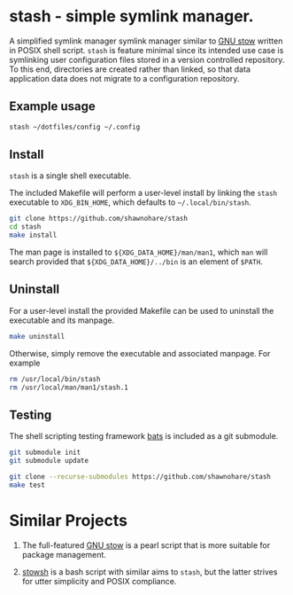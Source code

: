 # stash - simple symlink manager.

A simplified symlink manager symlink manager 
similar to [GNU stow](https://www.gnu.org/software/stow/) written in POSIX shell script.
`stash` is feature minimal since its intended use case is symlinking user
configuration files stored in a version controlled repository. To this end,
directories are created rather than linked, so that data application
data does not migrate to a configuration repository.

## Example usage

```bash
stash ~/dotfiles/config ~/.config
```

## Install

`stash` is a single shell executable.

The included Makefile will perform a user-level install by 
linking the `stash` executable to `XDG_BIN_HOME`, which
defaults to `~/.local/bin/stash`.

```bash
git clone https://github.com/shawnohare/stash
cd stash
make install
```

The man page is installed to `${XDG_DATA_HOME}/man/man1`, which `man` will
search provided that `${XDG_DATA_HOME}/../bin` is an element of `$PATH`.

## Uninstall

For a user-level install the provided Makefile can be used
to uninstall the executable and its manpage. 

```bash
make uninstall
```

Otherwise, simply remove the executable and associated manpage.
For example

```bash
rm /usr/local/bin/stash
rm /usr/local/man/man1/stash.1
```

## Testing

The shell scripting testing framework
[bats](https://github.com/bats-core/bats-core) is included as a git submodule. 

```bash
git submodule init
git submodule update
```

```bash
git clone --recurse-submodules https://github.com/shawnohare/stash
make test
```

# Similar Projects

1. The full-featured [GNU stow](https://www.gnu.org/software/stow/) is a 
   pearl script that is more suitable for package management. 

2. [stowsh](https://github.com/williamsmj/stowsh`) is a bash script with
   similar aims to `stash`, but the latter strives for utter simplicity and
   POSIX compliance.


